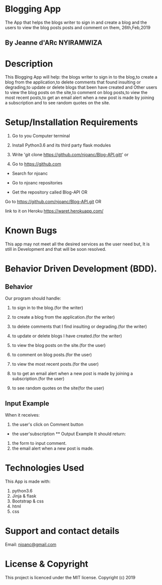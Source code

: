 
# Blogging App
The App that helps the blogs writer to sign in and create a blog and the users to view the blog posts posts and comment on them, 26th,Feb,2019
## By Jeanne d'ARc NYIRAMWIZA
# Description
This Blogging App will help: the blogs writer to sign in to the blog,to create a blog from the application,to delete comments that found insulting or degrading,to update or delete blogs that been have created and Other users to view the blog posts on the site,to comment on blog posts,to view the most recent posts,to get an email alert when a new post is made by joining a subscription and to see random quotes on the site.

# Setup/Installation Requirements
1. Go to you Computer terminal

2. Install Python3.6 and its third party flask modules

3. Write 'git clone https://github.com/njoanc/Blog-API.gitt' or

4. Go to https://github.com

* Search for njoanc

* Go to njoanc repositories

* Get the repository called Blog-API OR

Go to https://github.com/njoanc/Blog-API.git OR


link to it on Heroku
https://waret.herokuapp.com/

# Known Bugs
This app may not meet all the desired services as the user need but, It is still in Development and that will be soon resolved.

# Behavior Driven Development (BDD).
## Behavior
Our program should handle:

1. to sign in to the blog.(for the writer)

2. to create a blog from the application.(for the writer)

3. to delete comments that I find insulting or degrading.(for the writer)

4. to update or delete blogs I have created.(for the writer)

5. to view the blog posts on the site.(for the user)

6. to comment on blog posts.(for the user)

7. to view the most recent posts.(for the user)

8. to to get an email alert when a new post is made by joining a subscription.(for the user)

9. to see random quotes on the site(for the user)

## Input Example
When it receives:

1. the user's click on Comment button
* the user'subscription
** Output Example
It should return:

1. the form to input comment.
2. the email alert when a new post is made.
# Technologies Used
This App is made with:

1. python3.6
2. Jinja & flask
3. Bootstrap & css
4. html
5. css
# Support and contact details
Email: njoanc@gmail.com

# License & Copyright
This project is licenced under the MIT license.
Copyright (c) 2019 


